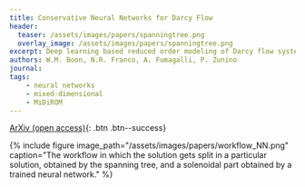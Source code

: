 ```yaml
---
title: Conservative Neural Networks for Darcy Flow
header: 
  teaser: /assets/images/papers/spanningtree.png
  overlay_image: /assets/images/papers/spanningtree.png
excerpt: Deep learning based reduced order modeling of Darcy flow systems with local mass conservation
authors: W.M. Boon, N.R. Franco, A. Fumagalli, P. Zunino
journal: 
tags: 
    - neural networks
    - mixed-dimensional
    - MiDiROM
---
```


<!-- [Published version](){: .btn .btn--info} -->
[ArXiv (open access)](https://arxiv.org/abs/2311.14554){: .btn .btn--success}

{% include figure image_path="/assets/images/papers/workflow_NN.png" caption="The workflow in which the solution gets split in a particular solution, obtained by the spanning tree, and a solenoidal part obtained by a trained neural network." %}